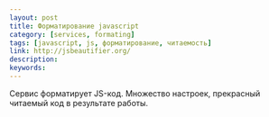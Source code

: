```yaml
---
layout: post
title: Форматирование javascript
category: [services, formating]
tags: [javascript, js, форматирование, читаемость]
link: http://jsbeautifier.org/
description:
keywords:
---
```


<p>Сервис форматирует JS-код. Множество настроек, прекрасный читаемый код в результате работы.</p>
